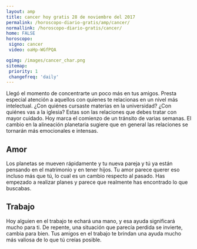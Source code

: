 ```yaml
---
layout: amp
title: cancer hoy gratis 28 de noviembre del 2017 
permalink: /horoscopo-diario-gratis/amp/cancer/
normallink: /horoscopo-diario-gratis/cancer/
home: FALSE
horoscopo:
 signo: cancer
 video: oaHp-WGfPQA

ogimg: /images/cancer_char.png
sitemap:
 priority: 1
 changefreq: 'daily'
---
```



Llegó el momento de concentrarte un poco más en tus amigos. Presta especial atención a aquellos con quienes te relacionas en un nivel más intelectual. ¿Con quiénes cursaste materias en la universidad? ¿Con quiénes vas a la iglesia? Estas son las relaciones que debes tratar con mayor cuidado. Hoy marca el comienzo de un tránsito de varias semanas. El cambio en la alineación planetaria sugiere que en general las relaciones se tornarán más emocionales e intensas.

## Amor

Los planetas se mueven rápidamente y tu nueva pareja y tú ya están pensando en el matrimonio y en tener hijos. Tu amor parece querer eso incluso más que tú, lo cual es un cambio respecto al pasado. Has empezado a realizar planes y parece que realmente has encontrado lo que buscabas.

## Trabajo

Hoy alguien en el trabajo te echará una mano, y esa ayuda significará mucho para ti. De repente, una situación que parecía perdida se invierte, cambia para bien. Tus amigos en el trabajo te brindan una ayuda mucho más valiosa de lo que tú creías posible.